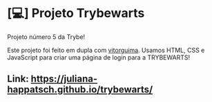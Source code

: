 # [💻] Projeto Trybewarts

Projeto número 5 da Trybe!

Este projeto foi feito em dupla com [vitorguima](https://github.com/vitorguima). Usamos HTML, CSS e JavaScript para criar uma página de login para a TRYBEWARTS!

## Link: https://juliana-happatsch.github.io/trybewarts/
